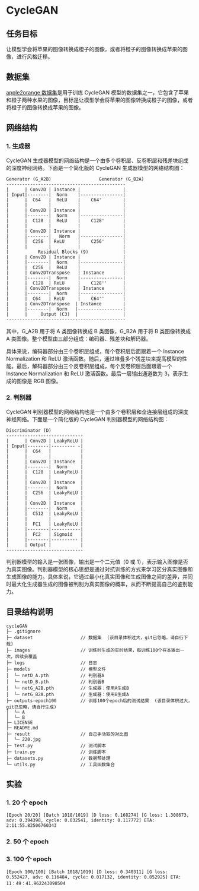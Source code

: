 # CycleGAN

## 任务目标

让模型学会将苹果的图像转换成橙子的图像，或者将橙子的图像转换成苹果的图像，进行风格迁移。

## 数据集

[apple2orange 数据集](http://efrosgans.eecs.berkeley.edu/cyclegan/datasets/)是用于训练 CycleGAN 模型的数据集之一，它包含了苹果和橙子两种水果的图像，目标是让模型学会将苹果的图像转换成橙子的图像，或者将橙子的图像转换成苹果的图像。

## 网络结构

### 1. 生成器

CycleGAN 生成器模型的网络结构是一个由多个卷积层、反卷积层和残差块组成的深度神经网络。下面是一个简化版的 CycleGAN 生成器模型的网络结构图：

```
Generator (G_A2B)                  Generator (G_B2A)
---------------------------------------------
|      | Conv2D | Instance |                |
| Input|--------|  Norm    |----------------|
|      |  C64   |  ReLU    |    C64'        |
|      |        |          |                |
|      | Conv2D | Instance |                |
|      |--------|  Norm    |----------------|
|      |  C128  |  ReLU    |    C128'       |
|      |        |          |                |
|      | Conv2D | Instance |                |
|      |--------|   Norm   |----------------|
|      |  C256  | ReLU     |    C256'       |
|      |        |          |                |
|           Residual Blocks (9)             |
|      | Conv2D | Instance |                |
|      |--------|  Norm    |----------------|
|      |  C256  |  ReLU    |                |
|      | Conv2DTranspose   | Instance       |
|      |--------|  Norm    |----------------|
|      |  C128  | ReLU     |    C128''      |
|      | Conv2DTranspose   | Instance       |
|      |--------|  Norm    |----------------|
|      |  C64   | ReLU     |    C64''       |
|      | Conv2DTranspose  | Instance        |
|      |--------|  Norm   |-----------------|
|      |     Output (C3)  |                 |
---------------------------------------------
```

其中，G_A2B 用于将 A 类图像转换成 B 类图像，G_B2A 用于将 B 类图像转换成 A 类图像。整个模型由三部分组成：编码器、残差块和解码器。

具体来说，编码器部分由三个卷积层组成，每个卷积层后面跟着一个 Instance Normalization 和 ReLU 激活函数。随后，通过堆叠多个残差块来提高模型的性能。最后，解码器部分由三个反卷积层组成，每个反卷积层后面跟着一个 Instance Normalization 和 ReLU 激活函数。最后一层输出通道数为 3，表示生成的图像是 RGB 图像。

### 2. 判别器

CycleGAN 判别器模型的网络结构也是一个由多个卷积层和全连接层组成的深度神经网络。下面是一个简化版的 CycleGAN 判别器模型的网络结构图：

```
Discriminator (D)
-----------------------------
|      | Conv2D | LeakyReLU |
| Input|--------|--------- -|
|      |  C64   |           |
|      |        |           |
|      | Conv2D | Instance  |
|      |--------|  Norm     |
|      |  C128  | LeakyReLU |
|      |        |           |
|      | Conv2D | Instance  |
|      |--------|  Norm     |
|      |  C256  | LeakyReLU |
|      |        |           |
|      | Conv2D | Instance  |
|      |--------|  Norm     |
|      |  C512  | LeakyReLU |
|      |        |           |
|      |  FC1   | LeakyReLU |
|      |--------|-----------|
|      |  FC2   | Sigmoid   |
|      |--------|---------- |
|      | Output |           |
-----------------------------
```

判别器模型的输入是一张图像，输出是一个二元值（0 或 1），表示输入图像是否为真实图像。判别器模型的核心思想是通过对抗训练的方式来学习区分真实图像和生成图像的能力。具体来说，它通过最小化真实图像和生成图像之间的差异，并同时最大化生成器生成的图像被判别为真实图像的概率，从而不断提高自己的鉴别能力。

## 目录结构说明

```
cycleGAN
├─ .gitignore
├─ dataset                  // 数据集  (该目录体积过大，git已忽略，请自行下载)
├─ images                   // 训练时生成的实时结果，每训练100个样本输出一次，后续会覆盖
├─ logs                     // 日志
├─ models                   // 模型文件
│  └─ netD_A.pth            // 判别器A
│  └─ netD_B.pth            // 判别器B
│  └─ netG_A2B.pth          // 生成器：使用A生成B
│  └─ netG_B2A.pth          // 生成器：使用B生成A
├─ outputs-epoch100         // 训练100个epoch后的测试结果  (该目录体积过大，git已忽略，请自行生成)
│  └─ A
│  └─ B
├─ LICENSE
├─ README.md
├─ result                   // 自己手动取的对比图
│  └─ 220.jpg
├─ test.py                  // 测试脚本
├─ train.py                 // 训练脚本
├─ datasets.py              // 数据预处理
└─ utils.py                 // 工具函数集合

```

## 实验

### 1. 20 个 epoch

```
[Epoch 20/20] [Batch 1018/1019] [D loss: 0.168274] [G loss: 1.308673, adv: 0.394398, cycle: 0.032541, identity: 0.117772] ETA: 2:11:55.82506760343
```

### 2. 50 个 epoch

### 3. 100 个 epoch

```
[Epoch 100/100] [Batch 1018/1019] [D loss: 0.340311] [G loss: 0.552427, adv: 0.116484, cycle: 0.017132, identity: 0.052925] ETA: 11：49：41.962243098504
```
